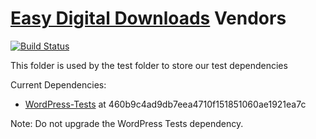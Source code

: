 [Easy Digital Downloads](http://www.easydigitaldownloads.com) Vendors
=================

[![Build Status](https://secure.travis-ci.org/pippinsplugins/Easy-Digital-Downloads.png?branch=dev)](http://travis-ci.org/pippinsplugins/Easy-Digital-Downloads)

This folder is used by the test folder to store our test dependencies

Current Dependencies:
* [WordPress-Tests](github.com/nb/wordpress-tests) at 460b9c4ad9db7eea4710f151851060ae1921ea7c

Note: Do not upgrade the WordPress Tests dependency. 